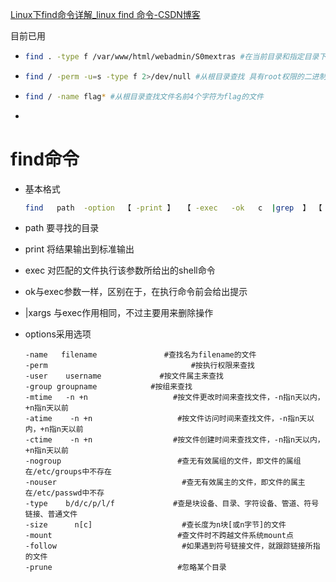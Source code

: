 

[Linux下find命令详解_linux find 命令-CSDN博客](https://blog.csdn.net/l_liangkk/article/details/81294260)

目前已用

- ```bash
  find . -type f /var/www/html/webadmin/S0mextras #在当前目录和指定目录下查找普通文件 
  ```

- ```bash
  find / -perm -u=s -type f 2>/dev/null #从根目录查找 具有root权限的二进制普通文件，并且不会显错误
  ```

- ```bash
  find / -name flag* #从根目录查找文件名前4个字符为flag的文件
  ```

- 

# find命令

- 基本格式

  ```bash
  find   path  -option  【 -print 】  【 -exec   -ok   c  |grep  】 【  command  {} \;  】
  ```

  

- path 要寻找的目录

- print 将结果输出到标准输出

- exec 对匹配的文件执行该参数所给出的shell命令

- ok与exec参数一样，区别在于，在执行命令前会给出提示

- |xargs 与exec作用相同，不过主要用来删除操作

- options采用选项

  ```
  -name   filename               #查找名为filename的文件
  -perm                                #按执行权限来查找
  -user    username             #按文件属主来查找
  -group groupname            #按组来查找
  -mtime   -n +n                   #按文件更改时间来查找文件，-n指n天以内，+n指n天以前
  -atime    -n +n                   #按文件访问时间来查找文件，-n指n天以内，+n指n天以前
  -ctime    -n +n                  #按文件创建时间来查找文件，-n指n天以内，+n指n天以前
  -nogroup                          #查无有效属组的文件，即文件的属组在/etc/groups中不存在
  -nouser                            #查无有效属主的文件，即文件的属主在/etc/passwd中不存
  -type    b/d/c/p/l/f             #查是块设备、目录、字符设备、管道、符号链接、普通文件
  -size      n[c]                    #查长度为n块[或n字节]的文件
  -mount                            #查文件时不跨越文件系统mount点
  -follow                            #如果遇到符号链接文件，就跟踪链接所指的文件
  -prune                            #忽略某个目录
  ```

  